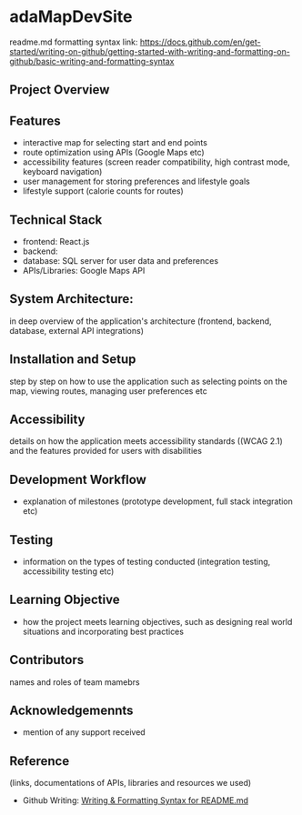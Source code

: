 # adaMapDevSite

readme.md formatting syntax link: https://docs.github.com/en/get-started/writing-on-github/getting-started-with-writing-and-formatting-on-github/basic-writing-and-formatting-syntax

## Project Overview

## Features
- interactive map for selecting start and end points
- route optimization using APIs (Google Maps etc)
- accessibility features (screen reader compatibility, high contrast mode, keyboard navigation)
- user management for storing preferences and lifestyle goals
- lifestyle support (calorie counts for routes)

## Technical Stack
- frontend: React.js
- backend:
- database: SQL server for user data and preferences
- APIs/Libraries: Google Maps API

## System Architecture:
in deep overview of the application's architecture (frontend, backend, database, external API integrations)

## Installation and Setup
step by step on how to use the application such as selecting points on the map, viewing routes, managing user preferences etc

## Accessibility
details on how the application meets accessibility standards ((WCAG 2.1) and the features provided for users with disabilities

## Development Workflow
- explanation of milestones (prototype development, full stack integration etc)

## Testing
- information on the types of testing conducted (integration testing, accessibility testing etc)

## Learning Objective
- how the project meets learning objectives, such as designing real world situations and incorporating best practices

## Contributors
names and roles of team mamebrs

## Acknowledgemennts
- mention of any support received

## Reference
(links, documentations of APIs, libraries and resources we used)
- Github Writing: [Writing & Formatting Syntax for README.md ](https://docs.github.com/en/get-started/writing-on-github/getting-started-with-writing-and-formatting-on-github/basic-writing-and-formatting-syntax)


